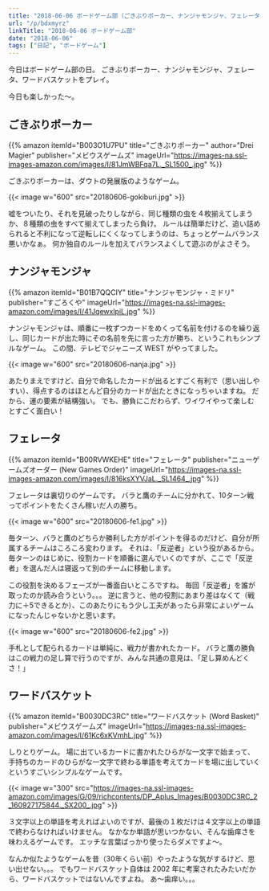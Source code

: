 ```yaml
---
title: "2018-06-06 ボードゲーム部（ごきぶりポーカー、ナンジャモンジャ、フェレータ、ワードバスケット）"
url: "/p/bdxmyrz"
linkTitle: "2018-06-06 ボードゲーム部"
date: "2018-06-06"
tags: ["日記", "ボードゲーム"]
---
```


今日はボードゲーム部の日。
ごきぶりポーカー、ナンジャモンジャ、フェレータ、ワードバスケットをプレイ。

今日も楽しかった〜。

ごきぶりポーカー
----

{{% amazon itemId="B003O1U7PU" title="ごきぶりポーカー"
  author="Drei Magier" publisher="メビウスゲームズ"
  imageUrl="https://images-na.ssl-images-amazon.com/images/I/81JmWBFqa7L._SL1500_.jpg"
%}}

ごきぶりポーカーは、ダウトの発展版のようなゲーム。

{{< image w="600" src="20180606-gokiburi.jpg" >}}

嘘をついたり、それを見破ったりしながら、同じ種類の虫を４枚揃えてしまうか、８種類の虫をすべて揃えてしまったら負け。
ルールは簡単だけど、追い詰められると不利になって逆転しにくくなってしまうのは、ちょっとゲームバランス悪いかなぁ。
何か独自のルールを加えてバランスよくして遊ぶのがよさそう。


ナンジャモンジャ
----

{{% amazon itemId="B01B7QQCIY" title="ナンジャモンジャ・ミドリ"
  publisher="すごろくや"
  imageUrl="https://images-na.ssl-images-amazon.com/images/I/41JqewxlpiL.jpg"
%}}

ナンジャモンジャは、順番に一枚ずつカードをめくって名前を付けるのを繰り返し、同じカードが出た時にその名前を先に言った方が勝ち、というこれもシンプルなゲーム。
この間、テレビでジャニーズ WEST がやってました。

{{< image w="600" src="20180606-nanja.jpg" >}}

あたりまえですけど、自分で命名したカードが出るとすごく有利で（思い出しやすい）、得点するのはほとんど自分のカードが出たときになっちゃいますね。
だから、運の要素が結構強い。
でも、勝負にこだわらず、ワイワイやって楽しむとすごく面白い！


フェレータ
----

{{% amazon itemId="B00RVWKEHE" title="フェレータ"
  publisher="ニューゲームズオーダー (New Games Order)"
  imageUrl="https://images-na.ssl-images-amazon.com/images/I/816ksXYVJaL._SL1464_.jpg"
%}}

フェレータは裏切りのゲームです。
バラと鷹のチームに分かれて、10ターン戦ってポイントをたくさん稼いだ人の勝ち。

{{< image w="600" src="20180606-fe1.jpg" >}}

毎ターン、バラと鷹のどちらか勝利した方がポイントを得るのだけど、自分が所属するチームはころころ変わります。
それは、「反逆者」という役があるから。
毎ターンのはじめに、役割カードを順番に選んでいくのですが、ここで「反逆者」を選んだ人は寝返って別のチームに移動します。

この役割を決めるフェーズが一番面白いところですね。
毎回「反逆者」を誰が取ったのか読み合うという。。。
逆に言うと、他の役割にあまり差はなくて（戦力に＋5できるとか）、このあたりにもう少し工夫があったら非常によいゲームになったんじゃないかと思います。

{{< image w="600" src="20180606-fe2.jpg" >}}

手札として配られるカードは単純に、戦力が書かれたカード。
バラと鷹の勝負はこの戦力の足し算で行うのですが、みんな共通の意見は、「足し算めんどくさ！」


ワードバスケット
----

{{% amazon itemId="B0030DC3RC" title="ワードバスケット (Word Basket)"
  publisher="メビウスゲームズ"
  imageUrl="https://images-na.ssl-images-amazon.com/images/I/61Kc6xKVmhL.jpg"
%}}

しりとりゲーム。
場に出ているカードに書かれたひらがな一文字で始まって、手持ちのカードのひらがな一文字で終わる単語を考えてカードを場に出していくというすごいシンプルなゲームです。

{{< image w="300" src="https://images-na.ssl-images-amazon.com/images/G/09/richcontents/DP_Aplus_Images/B0030DC3RC_2_160927175844._SX200_.jpg" >}}

３文字以上の単語を考えればよいのですが、最後の１枚だけは４文字以上の単語で終わらなければいけません。
なかなか単語が思いつかない、そんな歯痒さを味わえるゲームです。
エッチな言葉ばっかり使ったらダメですよ〜。

なんか似たようなゲームを昔（30年くらい前）やったような気がするけど、思い出せない。。。
でもワードバスケット自体は 2002 年に考案されたみたいだから、ワードバスケットではないんですよね。
あ〜歯痒い。。。

